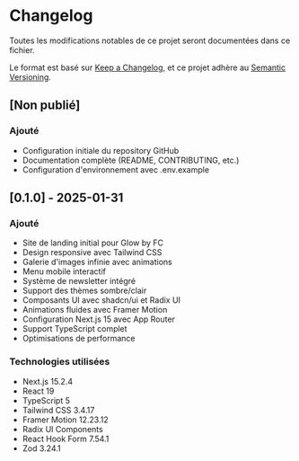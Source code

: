 # Changelog

Toutes les modifications notables de ce projet seront documentées dans ce fichier.

Le format est basé sur [Keep a Changelog](https://keepachangelog.com/fr/1.0.0/),
et ce projet adhère au [Semantic Versioning](https://semver.org/spec/v2.0.0.html).

## [Non publié]

### Ajouté
- Configuration initiale du repository GitHub
- Documentation complète (README, CONTRIBUTING, etc.)
- Configuration d'environnement avec .env.example

## [0.1.0] - 2025-01-31

### Ajouté
- Site de landing initial pour Glow by FC
- Design responsive avec Tailwind CSS
- Galerie d'images infinie avec animations
- Menu mobile interactif
- Système de newsletter intégré
- Support des thèmes sombre/clair
- Composants UI avec shadcn/ui et Radix UI
- Animations fluides avec Framer Motion
- Configuration Next.js 15 avec App Router
- Support TypeScript complet
- Optimisations de performance

### Technologies utilisées
- Next.js 15.2.4
- React 19
- TypeScript 5
- Tailwind CSS 3.4.17
- Framer Motion 12.23.12
- Radix UI Components
- React Hook Form 7.54.1
- Zod 3.24.1
